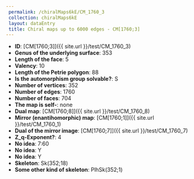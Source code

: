 ```yaml
--- 
 permalink: /chiralMaps6kE/CM_1760_3 
 collection: chiralMaps6kE
 layout: dataEntry
 title: Chiral maps up to 6000 edges - CM[1760;3]
---
```


- **ID**: [CM[1760;3]]({{ site.url }}/test/CM_1760_3)
- **Genus of the underlying surface**: 353
- **Length of the face**: 5
- **Valency**: 10
- **Length of the Petrie polygon**: 88
- **Is the automorphism group solvable?**: S
- **Number of vertices**: 352
- **Number of edges**: 1760
- **Number of faces**: 704
- **The map is self-**: none
- **Dual map**: [CM[1760;8]]({{ site.url }}/test/CM_1760_8)
- **Mirror (enantihomorphic) map**: [CM[1760;1]]({{ site.url }}/test/CM_1760_1)
- **Dual of the mirror image**: [CM[1760;7]]({{ site.url }}/test/CM_1760_7)
- **Z_q-Exponent?**: 4
- **No idea**:  7:60
- **No idea**: Y
- **No idea**: Y
- **Skeleton**: Sk(352;18)
- **Some other kind of skeleton**: PlhSk(352;1)
